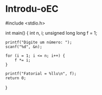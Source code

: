 # Introdu-oEC

#include <stdio.h>

int main() {
    int n, i;
    unsigned long long f = 1;

    printf("Digite um número: ");
    scanf("%d", &n);

    for (i = 1; i <= n; i++) {
        f *= i;
    }

    printf("Fatorial = %llu\n", f);
    return 0;
}
